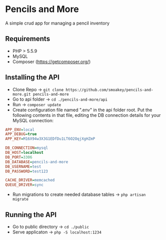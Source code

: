 # Pencils and More

A simple crud app for managing a pencil inventory


## Requirements

- PHP > 5.5.9
- MySQL
- Composer (https://getcomposer.org/)


## Installing the API

- Clone Repo -> 
	```git clone https://github.com/smoakey/pencils-and-more.git pencils-and-more```
- Go to api folder -> 
	```cd ./pencils-and-more/api```
- Run -> 
	```composer update```
- Create configuration file named ".env" in the api folder root. Put the following contents in that file, editing the DB connection details for your MySQL connection: 
```ini
APP_ENV=local
APP_DEBUG=true
APP_KEY=M16X94w3X3G1EDfDu1LT6O2OqjXgHZmP

DB_CONNECTION=mysql
DB_HOST=localhost
DB_PORT=3306
DB_DATABASE=pencils-and-more
DB_USERNAME=test
DB_PASSWORD=test123

CACHE_DRIVER=memcached
QUEUE_DRIVER=sync
```
- Run migrations to create needed database tables -> ```php artisan migrate```


## Running the API

- Go to public directory -> ```cd ./public```
- Serve applicaton -> ```php -S localhost:1234```
